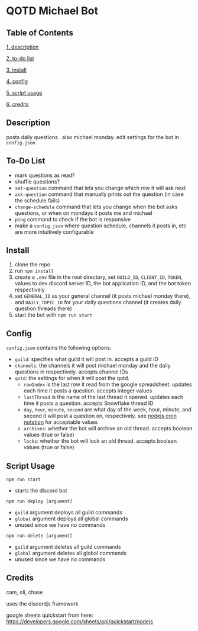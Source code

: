 # QOTD Michael Bot

## Table of Contents
[1. description](#description)

[2. to-do list](#to-do-list)

[3. install](#install)

[4. config](#install)

[5. script usage](#script-usage)

[6. credits](#credits)

## Description
posts daily questions . also michael monday. edit settings for the bot in `config.json`

## To-Do List
- mark questions as read?
- shuffle questions?
- `set-question` command that lets you change which row it will ask next
- `ask-question` command that manually prints out the question (in case the schedule fails)
- `change-schedule` command that lets you change when the bot asks questions, or when on mondays it posts me and michael
- `ping`  command to check if the bot is responsive
- make a `config.json` where question schedule, channels it posts in, etc are more intuitively configurable

## Install
1. clone the repo
2. run `npm install`
3. create a `.env` file in the root directory, set `GUILD_ID`, `CLIENT_ID`, `TOKEN`, values to dev discord server ID, the bot application ID, and the bot token respectively
4. set `GENERAL_ID` as your general channel (it posts michael monday there), and `DAILY_TOPIC_ID` for your daily questions channel (it creates daily question threads there)
5. start the bot with `npm run start`

## Config
`config.json` contains the following options:

- `guild`: specifies what guild it will post in. accepts a guild ID
- `channels`: the channels it will post michael monday and the daily questions in respectively. accepts channel IDs
- `qotd`: the settings for when it will post the qotd.
    - `rowIndex` is the last row it read from the google spreadsheet. updates each time it posts a question. accepts integer values
    - `lastThread` is the name of the last thread it opened. updates each time it posts a question. accepts Snowflake thread ID
    - `day`, `hour`, `minute`, `second` are what day of the week, hour, minute, and second it will post a question on, respectively. see [nodejs cron notation](https://www.digitalocean.com/community/tutorials/nodejs-cron-jobs-by-examples) for acceptable values
    - `archives`: whether the bot will archive an old thread. accepts boolean values (true or false)
    - `locks`: whether the bot will lock an old thread. accepts boolean values (true or false)

## Script Usage
`npm run start`
- starts the discord bot

`npm run deploy [argument]` 
- `guild` argument deploys all guild commands
- `global` argument deploys all global commands
- unused since we have no commands

`npm run delete [argument]` 
- `guild` argument deletes all guild commands   
- `global` argument deletes all global commands
- unused since we have no commands

## Credits
cam, oli, chase

uses the discordjs framework

google sheets quickstart from here: https://developers.google.com/sheets/api/quickstart/nodejs